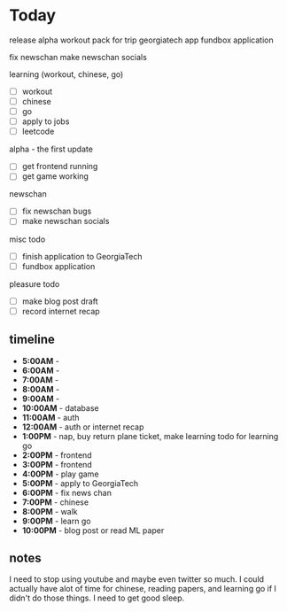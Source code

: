 # Today
release alpha
workout
pack for trip
georgiatech app
fundbox application

fix newschan
make newschan socials

learning (workout, chinese, go)
- [ ] workout
- [ ] chinese
- [ ] go
- [ ] apply to jobs
- [ ] leetcode

alpha - the first update
- [ ] get frontend running
- [ ] get game working

newschan
- [ ] fix newschan bugs
- [ ] make newschan socials

misc todo
- [ ] finish application to GeorgiaTech
- [ ] fundbox application

pleasure todo
- [ ] make blog post draft
- [ ] record internet recap

## timeline
- **5:00AM** - 
- **6:00AM** - 
- **7:00AM** - 
- **8:00AM** - 
- **9:00AM** - 
- **10:00AM** - database
- **11:00AM** - auth
- **12:00AM** - auth or internet recap
- **1:00PM** - nap, buy return plane ticket, make learning todo for learning go 
- **2:00PM** - frontend
- **3:00PM** - frontend
- **4:00PM** - play game
- **5:00PM** - apply to GeorgiaTech
- **6:00PM** - fix news chan
- **7:00PM** - chinese
- **8:00PM** - walk  
- **9:00PM** - learn go
- **10:00PM** - blog post or read ML paper

## notes
I need to stop using youtube and maybe even twitter so much. I could actually have alot of time for chinese,
reading papers, and learning go if I didn't do those things. I need to get good sleep.
